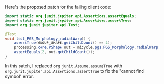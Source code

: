 Here's the proposed patch for the failing client code:

```java
import static org.junit.jupiter.api.Assertions.assertEquals;
import static org.junit.jupiter.api.Assertions.assertTrue;
import org.junit.jupiter.api.Test;

@Test
void test_PGS_Morphology_radialWarp() {
    assertTrue(GROUP_SHAPE.getChildCount() == 2);
    processing.core.PShape out = micycle.pgs.PGS_Morphology.radialWarp(GROUP_SHAPE, 10, 1, false);
    assertEquals(2, out.getChildCount());
}
```

In this patch, I replaced `org.junit.Assume.assumeTrue` with `org.junit.jupiter.api.Assertions.assertTrue` to fix the "cannot find symbol" error.
